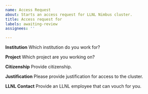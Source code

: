 ```yaml
---
name: Access Request
about: Starts an access request for LLNL Nimbus cluster.
title: Access request for
labels: awaiting-review
assignees: ''

---
```


**Institution**
Which institution do you work for?

**Project**
Which project are you working on?

**Citizenship**
Provide citizenship.

**Justification**
Please provide justification for access to the cluster.

**LLNL Contact**
Provide an LLNL employee that can vouch for you.
